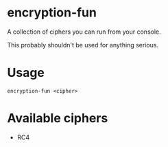 # encryption-fun

A collection of ciphers you can run from your console.

This probably shouldn't be used for anything serious.

# Usage

```
encryption-fun <cipher>
```

# Available ciphers

- RC4